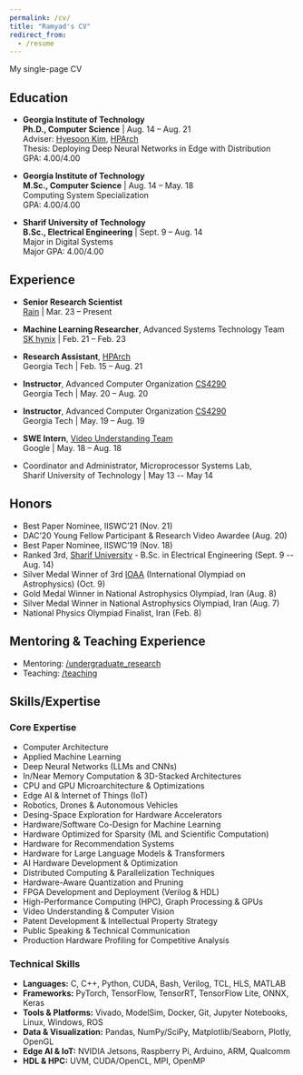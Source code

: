 ```yaml
---
permalink: /cv/
title: "Ramyad's CV"
redirect_from:
  - /resume
---
```

My single-page CV

## Education
* __Georgia Institute of Technology__  
  __Ph.D., Computer Science__ | Aug. 14 – Aug. 21  
  Adviser: [Hyesoon Kim](https://www.cc.gatech.edu/~hyesoon/), [HPArch](http://hparch.gatech.edu/)  
  Thesis: Deploying Deep Neural Networks in Edge with Distribution  
  GPA: 4.00/4.00  

* __Georgia Institute of Technology__  
  __M.Sc., Computer Science__ | Aug. 14 – May. 18  
  Computing System Specialization  
  GPA: 4.00/4.00  

* __Sharif University of Technology__  
  __B.Sc., Electrical Engineering__ | Sept. 9 – Aug. 14  
  Major in Digital Systems  
  Major GPA: 4.00/4.00  


## Experience
  * __Senior Research Scientist__  
    [Rain](https://rain.ai/) |  Mar. 23 – Present

  * __Machine Learning Researcher__, Advanced Systems Technology Team  
    [SK hynix](https://www.skhynix.com/) |  Feb. 21 – Feb. 23

  * __Research Assistant__, [HPArch](http://hparch.gatech.edu/)  
    Georgia Tech |  Feb. 15 – Aug. 21

  * __Instructor__, Advanced Computer Organization [CS4290](http://hparch.gatech.edu/courses/summer20/cs4290/)  
    Georgia Tech | May. 20 – Aug. 20

  * __Instructor__, Advanced Computer Organization [CS4290](http://hparch.gatech.edu/courses/summer19/cs4290/)  
    Georgia Tech | May. 19 – Aug. 19

  * __SWE Intern__, [Video Understanding Team](https://research.google.com/youtube8m/people.html)  
    Google | May. 18 – Aug. 18

  * Coordinator and Administrator, Microprocessor Systems Lab,  
    Sharif University of Technology | May 13 -- May 14


## Honors
  * Best Paper Nominee, IISWC’21 (Nov. 21)
  * DAC’20 Young Fellow Participant & Research Video Awardee (Aug. 20)
  * Best Paper Nominee, IISWC’19 (Nov. 18)
  * Ranked 3rd, [Sharif University](https://en.wikipedia.org/wiki/Sharif_University_of_Technology) - B.Sc. in Electrical Engineering  (Sept. 9 -- Aug. 14)
  * Silver Medal Winner of 3rd [IOAA](https://en.wikipedia.org/wiki/International_Olympiad_on_Astronomy_and_Astrophysics) (International Olympiad on Astrophysics) (Oct. 9)
  * Gold Medal Winner in National Astrophysics Olympiad, Iran (Aug. 8)
  * Silver Medal Winner in National Astrophysics Olympiad, Iran (Aug. 7)
  * National Physics Olympiad Finalist, Iran (Feb. 8)

## Mentoring & Teaching Experience
  * Mentoring: [/undergraduate_research](https://ramyadhadidi.github.io/portfolio/)
  * Teaching: [/teaching](https://ramyadhadidi.github.io/portfolio/)

## Skills/Expertise

### Core Expertise
- Computer Architecture
- Applied Machine Learning
- Deep Neural Networks (LLMs and CNNs)
- In/Near Memory Computation & 3D-Stacked Architectures
- CPU and GPU Microarchitecture & Optimizations
- Edge AI & Internet of Things (IoT)
- Robotics, Drones & Autonomous Vehicles
- Desing-Space Exploration for Hardware Accelerators
- Hardware/Software Co-Design for Machine Learning
- Hardware Optimized for Sparsity (ML and Scientific Computation)
- Hardware for Recommendation Systems
- Hardware for Large Language Models & Transformers
- AI Hardware Development & Optimization
- Distributed Computing & Parallelization Techniques
- Hardware-Aware Quantization and Pruning
- FPGA Development and Deployment (Verilog & HDL)
- High-Performance Computing (HPC), Graph Processing & GPUs
- Video Understanding & Computer Vision
- Patent Development & Intellectual Property Strategy
- Public Speaking & Technical Communication
- Production Hardware Profiling for Competitive Analysis

### Technical Skills
- **Languages:** C, C++, Python, CUDA, Bash, Verilog, TCL, HLS, MATLAB
- **Frameworks:** PyTorch, TensorFlow, TensorRT, TensorFlow Lite, ONNX, Keras
- **Tools & Platforms:** Vivado, ModelSim, Docker, Git, Jupyter Notebooks, Linux, Windows, ROS
- **Data & Visualization:** Pandas, NumPy/SciPy, Matplotlib/Seaborn, Plotly, OpenGL
- **Edge AI & IoT:** NVIDIA Jetsons, Raspberry Pi, Arduino, ARM, Qualcomm
- **HDL & HPC:** UVM, CUDA/OpenCL, MPI, OpenMP
